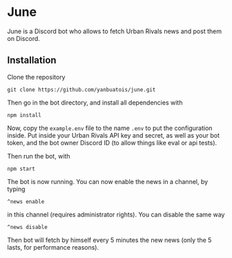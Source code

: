 # June
June is a Discord bot who allows to fetch Urban Rivals news and post them on Discord.

## Installation
Clone the repository
```shell script
git clone https://github.com/yanbuatois/june.git
```
Then go in the bot directory, and install all dependencies with
```shell script
npm install
```

Now, copy the `example.env` file to the name `.env` to put the configuration inside. 
Put inside your Urban Rivals API key and secret, as well as your bot token, and the bot owner Discord ID (to allow things like eval or api tests).

Then run the bot, with
```shell script
npm start
```

The bot is now running. You can now enable the news in a channel, by typing 
```
^news enable
```
in this channel (requires administrator rights). You can disable the same way
```
^news disable
```

Then bot will fetch by himself every 5 minutes the new news (only the 5 lasts, for performance reasons).
